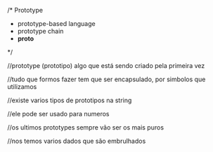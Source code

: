 /* 
  Prototype

   * prototype-based language
   * prototype chain
   * __proto__
   
*/

//prototype (prototipo) algo que está sendo criado pela primeira vez

//tudo que formos fazer tem que ser encapsulado, por simbolos que utilizamos

//existe varios tipos de prototipos na string 

//ele pode ser usado para numeros

//os ultimos prototypes sempre vão ser os mais puros

//nos temos varios dados que são embrulhados 